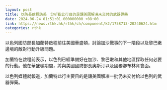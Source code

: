 ```yaml
---
layout: post
title: 以防長啟程訪美　分析指此行目的是讓美國解凍未交付的武器彈藥
date: 2024-06-24 01:51:01.000000000 +08:00
link: https://news.rthk.hk/rthk/ch/component/k2/1758713-20240624.htm
categories: rthk
---
```


以色列國防部長加蘭特啟程前往美國華盛頓，討論加沙戰事的下一階段以及黎巴嫩邊境的敵對行動升級問題。

加蘭特在啟程前表示，以色列已經準備好在加沙、黎巴嫩和其他地區採取任何必要的行動。他在華盛頓期間，將與美國國防部長奧斯汀以及國務卿布林肯會面。

以色列媒體就報道，加蘭特此行主要目的是讓美國解凍一批仍未交付給以色列的武器彈藥。
